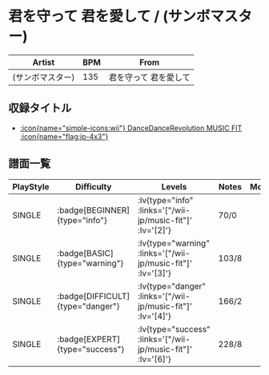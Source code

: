 # 君を守って 君を愛して / (サンボマスター)

|Artist|BPM|From|
|------|---|----|
|(サンボマスター)|135|君を守って 君を愛して|

## 収録タイトル


- [ :icon{name="simple-icons:wii"} DanceDanceRevolution MUSIC FIT :icon{name="flag:jp-4x3"} ](/wii-jp/music-fit)


## 譜面一覧

|PlayStyle|Difficulty|Levels|Notes|Movie|
|---------|----------|------|-----|-----|
|SINGLE| :badge[BEGINNER]{type="info"} | :lv{type="info" :links='["/wii-jp/music-fit"]' :lv='[2]'} |70/0||
|SINGLE| :badge[BASIC]{type="warning"} | :lv{type="warning" :links='["/wii-jp/music-fit"]' :lv='[3]'} |103/8||
|SINGLE| :badge[DIFFICULT]{type="danger"} | :lv{type="danger" :links='["/wii-jp/music-fit"]' :lv='[4]'} |166/2||
|SINGLE| :badge[EXPERT]{type="success"} | :lv{type="success" :links='["/wii-jp/music-fit"]' :lv='[6]'} |228/8||

